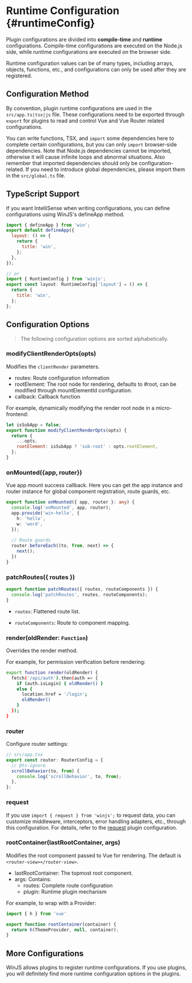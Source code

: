 # Runtime Configuration {#runtimeConfig}

Plugin configurations are divided into **compile-time** and **runtime** configurations. Compile-time configurations are executed on the Node.js side, while runtime configurations are executed on the browser side.

Runtime configuration values can be of many types, including arrays, objects, functions, etc., and configurations can only be used after they are registered.

## Configuration Method
By convention, plugin runtime configurations are used in the `src/app.ts|tsx|js` file. These configurations need to be exported through `export` for plugins to read and control Vue and Vue Router related configurations.

You can write functions, TSX, and `import` some dependencies here to complete certain configurations, but you can only `import` browser-side dependencies. Note that Node.js dependencies cannot be imported, otherwise it will cause infinite loops and abnormal situations. Also remember that imported dependencies should only be configuration-related. If you need to introduce global dependencies, please import them in the `src/global.ts` file.

## TypeScript Support

If you want IntelliSense when writing configurations, you can define configurations using WinJS's defineApp method.

```js
import { defineApp } from 'win';
export default defineApp({
  layout: () => {
    return {
      title: 'win',
    };
  },
});

// or
import { RuntimeConfig } from 'winjs';
export const layout: RuntimeConfig['layout'] = () => {
  return {
    title: 'win',
  };
};
```

## Configuration Options

> The following configuration options are sorted alphabetically.
        
### modifyClientRenderOpts(opts)

Modifies the `clientRender` parameters.

- routes: Route configuration information
- rootElement: The root node for rendering, defaults to #root, can be modified through mountElementId configuration.
- callback: Callback function

For example, dynamically modifying the render root node in a micro-frontend:

```js
let isSubApp = false;
export function modifyClientRenderOpts(opts) {
  return {
    ...opts,
    rootElement: isSubApp ? 'sub-root' : opts.rootElement,    
  };
}

```

### onMounted(\{app, router\})

Vue app mount success callback. Here you can get the app instance and router instance for global component registration, route guards, etc.

```ts
export function onMounted({ app, router }: any) {
  console.log('onMounted', app, router);
  app.provide('win-hello', {
    h: 'hello',
    w: 'word',
  });
  
  // Route guards
  router.beforeEach((to, from, next) => {
    next();
  })
}
```

### patchRoutes(\{ routes \})

```ts
export function patchRoutes({ routes, routeComponents }) {
  console.log('patchRoutes', routes, routeComponents);
}
```

- `routes`: Flattened route list.

- `routeComponents`: Route to component mapping.

### render(oldRender: `Function`)

Overrides the render method.

For example, for permission verification before rendering:

```bash
export function render(oldRender) {
  fetch('/api/auth').then(auth => {
    if (auth.isLogin) { oldRender() }
    else {
      location.href = '/login';
      oldRender()
    }
  });
}
```

### router

Configure router settings:

```ts
// src/app.tsx
export const router: RouterConfig = {
  // @ts-ignore
  scrollBehavior(to, from) {
    console.log('scrollBehavior', to, from);
  },
};
```

### request

If you use `import { request } from 'winjs';` to request data, you can customize middleware, interceptors, error handling adapters, etc., through this configuration. For details, refer to the [request](../plugins/request) plugin configuration.

### rootContainer(lastRootContainer, args)

Modifies the root component passed to Vue for rendering. The default is `<router-view></router-view>`.

- lastRootContainer: The topmost root component.
- args: Contains:
  - routes: Complete route configuration
  - plugin: Runtime plugin mechanism

For example, to wrap with a Provider:

```js
import { h } from 'vue'

export function rootContainer(container) {
  return h(ThemeProvider, null, container);
}
```

## More Configurations

WinJS allows plugins to register runtime configurations. If you use plugins, you will definitely find more runtime configuration options in the plugins.
